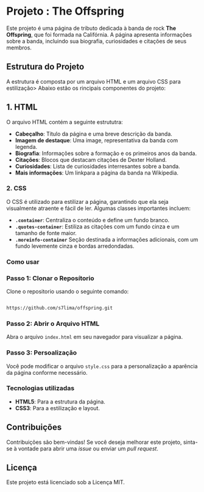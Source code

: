 # Projeto : The Offspring

Este projeto é uma página de tributo dedicada à banda de rock **The Offspring**, que foi formada na Califórnia. A página apresenta informações sobre a banda, incluindo sua biografia, curiosidades e citações de seus membros.

## Estrutura do Projeto

A estrutura é composta por um arquivo HTML e um arquivo CSS para estilização> Abaixo estão os rincipais componentes do projeto:

## 1. HTML

O arquivo HTML contém a seguinte estrututra:

- **Cabeçalho**: Título da página e uma breve descrição da banda.
- **Imagem de destaque**: Uma image, representativa da banda com legenda.
- **Biografia**: Informações sobre a formação e os primeiros anos da banda.
- **Citações**: Blocos que destacam citações de Dexter Holland.
- **Curiosidades**: Lista de curiosidades interresantes sobre a banda.
- **Mais informações**: Um linkpara a página da banda na Wikipedia.

### 2. CSS

O CSS é utilizado para estilizar a página, garantindo que ela seja visualmente atraente e fácil de ler. Algumas classes importantes incluem:

- **`.container`**: Centraliza o conteúdo e define um fundo branco.
- **`.quotes-container`**: Estiliza as citações com um fundo cinza e um tamanho de fonte maior.
- **`.moreinfo-container`** Seção destinada a informações adicionais, com um fundo levemente cinza e bordas arredondadas.

### Como usar

### Passo 1: Clonar o Reposítorio
Clone o repositorio usando o seguinte comando:

```bash

https://github.com/s7lima/offspring.git

```

### Passo 2: Abrir o Arquivo HTML
Abra o arquivo `index.html` em seu navegador para visualizar a página.

### Passo 3: Persoalização
Você pode modificar o arquivo `style.css` para a personalização a aparência da página conforme necessário.

### Tecnologias utilizadas

- **HTML5**: Para a estrutura da página.
- **CSS3**: Para a estilização e layout.

## Contribuições 
Contribuições são bem-vindas! Se você deseja melhorar este projeto, sinta-se à vontade para abrir uma *issue* ou enviar um *pull request*.
 
## Licença
Este projeto está licenciado sob a Licença MIT.